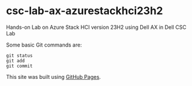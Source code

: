 # csc-lab-ax-azurestackhci23h2
Hands-on Lab on Azure Stack HCI version 23H2 using Dell AX in Dell CSC Lab

Some basic Git commands are:
```
git status
git add
git commit
```

This site was built using [GitHub Pages](https://pages.github.com/).